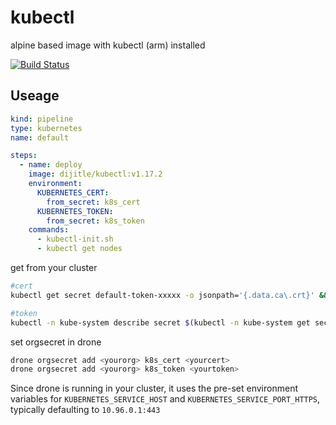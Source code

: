 # kubectl

alpine based image with kubectl (arm) installed

[![Build Status](https://drone.dijitle.dev/api/badges/dijitle/kubectl/status.svg)](https://drone.dijitle.dev/dijitle/kubectl)

## Useage

```yaml
kind: pipeline
type: kubernetes
name: default

steps:
  - name: deploy
    image: dijitle/kubectl:v1.17.2
    environment:
      KUBERNETES_CERT:
        from_secret: k8s_cert
      KUBERNETES_TOKEN:
        from_secret: k8s_token
    commands:
      - kubectl-init.sh
      - kubectl get nodes
```

get from your cluster

```bash
#cert
kubectl get secret default-token-xxxxx -o jsonpath='{.data.ca\.crt}' && echo

#token
kubectl -n kube-system describe secret $(kubectl -n kube-system get secret | grep admin-user | awk '{print $1}'
```

set orgsecret in drone

```bash
drone orgsecret add <yourorg> k8s_cert <yourcert>
drone orgsecret add <yourorg> k8s_token <yourtoken>
```

Since drone is running in your cluster, it uses the pre-set environment variables for `KUBERNETES_SERVICE_HOST` and `KUBERNETES_SERVICE_PORT_HTTPS`, typically defaulting to `10.96.0.1:443`
